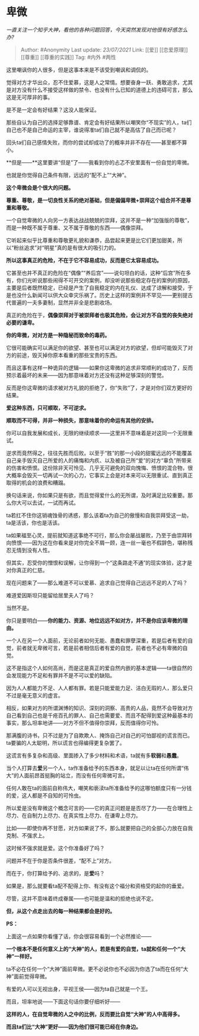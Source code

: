 # 卑微
*一直关注一个知乎大神，看他的各种问题回答，今天突然发现对他很有好感怎么办?*

> Author: #Anonymity
> Last update: *23/07/2021*
> Link: [[爱]] [[恋爱原理]] [[尊重]] [[尊重的实践]]
> Tag: #内外 #两性

这里嘲讽你的人很多，但是这事本来是不该受到嘲讽和调侃的。

觉得对方才华出众，忍不住爱慕，这是人之常情。想要奋身一跃、勇敢追求，尤其是对方没有什么不接受这样做的禁令、也没有什么已知的道德上的违碍可言，那么这是无可厚非的事。

是不是一定会有好结果？这没人能保证。

那些自认为自己的选择足够靠谱、肯定会有好结果所以嘲笑你“不现实”的人，ta们自己也不是自己命运的主宰，谁说得准ta们自己就不是高估了自己而已呢？

回头ta们自己感情失败，而你的尝试却成功了的概率并非不存在——甚至都不算小。

**但是——**这里要讲“但是”了——我看到你的忐忑不安里面有一份自觉的卑微。

也就是你觉得自己条件有限，远远的“配不上”“大神”。

**这个卑微会是个很大的问题。**

**尊重、尊敬，是一切良性关系的绝对基础，但是偏偏卑微+崇拜这个组合并不是尊重和尊敬。**

一个自觉卑微的人向另一方表达战战兢兢的崇拜，这并不是一种“加强版的尊敬”，而是一种既不属于尊重、又不属于尊敬的东西——偶像崇拜。

它听起来似乎比尊重和尊敬更礼貌和谦恭，品尝起来更是比它们更加甜美，所以“粉丝追求”对“明星”真的是有很大的吸引力的。

**所以这事真正的危险，不在于它不容易成功，反而是它太容易成功。**

它甚至也并不真正的危险在“偶像”“养后宫”——说句坦白的话，这种“后宫”所在多有，你们光听说那些闹得不可开交的案例，却没听说那些稳定存在的案例的原因，主要是后者既然稳定，已经是产生了自我稳定的内在礼仪、达成了谅解和接受，于是也没什么新闻可以供大众幸灾乐祸了。历史上这样的案例并不罕见——更别提古代普遍的一夫多妻制，显然并非全是悲剧收场。

真正的危险在于，**偶像崇拜对于被崇拜者也极其危险，会让对方不自觉的丧失绝对必要的谦卑。**

**你的卑微，对对方是一种隐秘而致命的毒药。**

它很可能确实可以满足你的欲望、甚至也可以满足对方的欲望，但却可能毁灭了对方的前途，毁灭掉你原本看重的那些宝贵的东西。

而且这事有这样一种诡异的逻辑——如果你这卑微的追求非常顺利的成功了，反而预示着最坏的未来——因为那意味着对方还没有这种足够深刻的警觉。

反而是你这卑微的请求被对方礼貌的拒绝了，你“失败”了，才是对你们双方更好的结果。

**爱这种东西，只可顺取，不可逆求。**

**顺取而不可得，并非一种损失，那意味着你的命运有其他的安排。**

你可以自我发展和成长，无限的继续顺求——这里并不意味着是对这同一个无限重试。

逆求而竟然得之，往往先胜而后败。以至于“胜”的那一小段的甜蜜远远的不能覆盖自己亲手毁灭自己所爱的人的痛悔和内疚、以及被自己所“爱”的对方“辜负”所带来的伤害和愤恨。这份除非天可怜见、几乎无可避免的双向愧悔、愤恨的混合物，很大概率会毁灭一切再试一次的心力，它事实上会是对本来可以无限重试、直到真正取得的机会的浪费和糟蹋。

换句话来说，你如果只是有欲，而且觉得爱什么的无所谓，及时满足比较重要。那么你大可以去试，一试而再试。

ta若扛不住你这销魂蚀骨的诱惑，那么该着ta为自己的傲慢和自我崇拜受这一劫，ta是活该，你也是活该。

ta如果福至心灵，提前就知道这事绝不可行，那么你会屡战屡败，乃至于由崇拜转向愤恨——因为这在你看来是对你完全不屑一顾，连一丝一毫也不假辞色，堪称残忍无情到没有人性。

但其实，忍受你的憎恨和误解，让你得到一个“这条路走不通”的现实体验，这才是对你真正的仁慈。

现在问题来了——那么难道不可以爱慕、追求自己觉得自己远远不足的人了吗？

难道爱因斯坦只能留给居里夫人了吗？

当然不是。

你只是要明白——**你的能力、资源、地位远远不如对方，并不是你应该卑微的理由。**

一个人在另一个人面前，无论前者如何无能、愚蠢和罪孽深重，若是后者有爱的自觉，前者就无卑微可言，若是前者相信后者有爱的自觉，前者也不必有卑微的自觉。

这不是指这个人如何高尚，而是这是真正的爱自然内嵌的基本逻辑——ta很自然的会发现能力不足和有罪并不是不可以爱的缺陷。

因为人人都能力不足、人人都有罪。若是只能爱能力足、洁白无瑕的人，那么爱只不过是毫无意义的虚言。

相反，如果对方的所谓渊博的知识、深刻的洞察、高贵的人品，竟然不会导致对方自己看到自己也是千疮百孔的罪人、自己也需要爱、而且不配得到爱这种最基本的事实，那么坦率地讲——对方不但不值得你崇拜，反而值得你可怜。

那满腹的诗书，只不过是为了自欺欺人、掩饰自己对自己的可怕鄙视的谎言而已。ta要骗的人太聪明，所以谎言也得编得更复杂罢了。

这谎言有多复杂和高级、里面掺入了多少材料和术语，ta就有多**软弱**和**愚蠢**。

当个人打算去**爱**另一个人，ta作准备给予的东西本身，就足以让ta在任何所谓“伟大”的人面前昂首挺胸的站立，而没有任何卑微可言。

任何人敢在ta的面前自称伟大，嘲笑和亵渎ta所准备给予的这哪怕额度只有一分钱的爱，这人都是不自知的可怜虫。

所以爱是没有卑微这个概念可言的——它的真正问题是是否尽了力——在合理性上尽力、在自制力上尽力、在真实性上尽力、在谦卑上尽力。

比如——即使你再不甘愿，对方如果说了不，那么就要把自己的全部心力放在自我克制、不强求上。

这时候不强求就是爱。这个你准备好了吗？

问题并不在于你是否条件很差，“配不上”对方。

而在于，你打算给予的、追求的，是**爱**吗？

如果是，那么就要看ta配不配得上你、有没有这个福分和资格受的起你的垂爱。

尽管，这并不意味着终成眷属——也可能是温和的拒绝也说不定。

**但，从这个点走出去的每一种结果都会是好的。**

**PS：**

上面这一点如果你看懂了话，你会很容易看到一个必然推论——

**一个根本不是任何意义上的“大神”的人，若是有爱的自觉，ta就和任何一个“大神”一样好。**

ta不必在任何一个“大神”面前卑微。更不必说你也不必因为你选了ta而在任何“大神”面前觉得卑微。

有爱的人可以无视出身，平视王侯——因为ta自己就是一个王。

而且，坦率地说——下面这句话你要仔细听好——

**这样的人，在自觉卑微的人之中的比例，反而要比自觉“大神”的人中高得多。**

**而且ta们比“大神”更好——因为他们很可能已经在你身边。**
